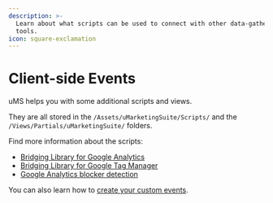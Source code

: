 ```yaml
---
description: >-
  Learn about what scripts can be used to connect with other data-gathering
  tools.
icon: square-exclamation
---
```


# Client-side Events

uMS helps you with some additional scripts and views.

They are all stored in the `/Assets/uMarketingSuite/Scripts/` and the `/Views/Partials/uMarketingSuite/` folders.

Find more information about the scripts:

* [Bridging Library for Google Analytics](bridging-library-for-google-analytics.md)
* [Bridging Library for Google Tag Manager](bridging-library-for-google-tag-manager.md)
* [Google Analytics blocker detection](google-analytics-blocker-detection.md)

You can also learn how to [create your custom events](create-your-own-events.md).

